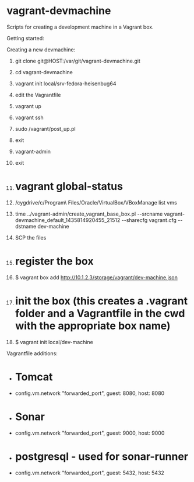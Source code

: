 vagrant-devmachine
==================

Scripts for creating a development machine in a Vagrant box.


Getting started:

Creating a new devmachine:
1. git clone git@HOST:/var/git/vagrant-devmachine.git
1. cd vagrant-devmachine
1. vagrant init local/srv-fedora-heisenbug64
1. edit the Vagrantfile
1. vagrant up
1. vagrant ssh
1. sudo /vagrant/post_up.pl
1. exit
1. vagrant-admin
1. exit
1. # vagrant global-status
1. /cygdrive/c/Program\ Files/Oracle/VirtualBox/VBoxManage  list vms
1. time  ../vagrant-admin/create_vagrant_base_box.pl --srcname vagrant-devmachine_default_1435814920455_21512 --sharecfg vagrant.cfg  --dstname dev-machine
1. SCP the files

1. # register the box
1. $ vagrant box add http://10.1.2.3/storage/vagrant/dev-machine.json

1. # init the box (this creates a .vagrant folder and a Vagrantfile in the cwd with the appropriate box name)
1. $ vagrant init local/dev-machine



Vagrantfile additions: 
*  # Tomcat
*  config.vm.network "forwarded_port", guest: 8080, host: 8080
*  # Sonar
*  config.vm.network "forwarded_port", guest: 9000, host: 9000 
*  # postgresql - used for sonar-runner
*  config.vm.network "forwarded_port", guest: 5432, host: 5432

